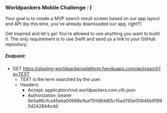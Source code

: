 ### Worldpackers Mobile Challenge : )

Your goal is to create a MVP search result screen based on our app layout and API (by this time, you've already downloaded our app, right?)

Get inspired and let's go!
You're allowed to use anything you want to build it. The only requirement is to use Swift and send us a link to your GitHub repository.

##### Endpoint:
* GET https://staging-worldpackersplatform.herokuapp.com/api/search?q=TEXT
  * TEXT is the term searched by the user.
  * Headers:
    * Accept: application/vnd.worldpackers.com.v9+json
    * Authorization: bearer 9e5a86cfca45eba00668e1baf15fd8dd65c15ad760e00845b81995d242844cdd
